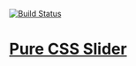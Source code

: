 [![Build Status](https://travis-ci.com/lerucom/slider-pure-css.svg?branch=master)](https://travis-ci.com/lerucom/slider-pure-css)
# [Pure CSS Slider](https://lerucom.github.io/slider-pure-css/)
